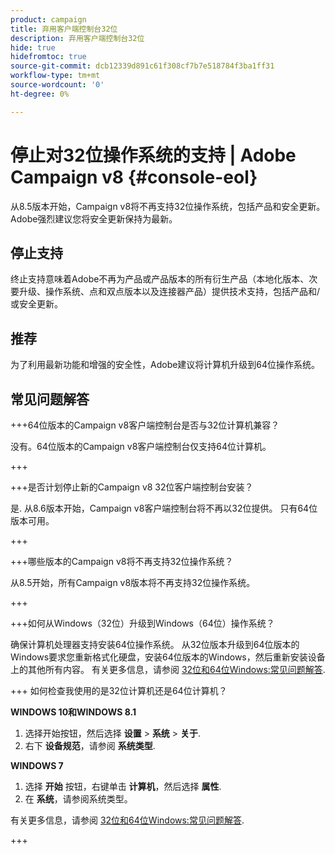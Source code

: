 ```yaml
---
product: campaign
title: 弃用客户端控制台32位
description: 弃用客户端控制台32位
hide: true
hidefromtoc: true
source-git-commit: dcb12339d891c61f308cf7b7e518784f3ba1ff31
workflow-type: tm+mt
source-wordcount: '0'
ht-degree: 0%

---
```


# 停止对32位操作系统的支持 | Adobe Campaign v8 {#console-eol}

<!--
The 32-bit version of Campaign v8 Client Console will be deprecated in 8.5 release. Starting 8.6, the Client Console will only be available in 64-bits.
-->

从8.5版本开始，Campaign v8将不再支持32位操作系统，包括产品和安全更新。 Adobe强烈建议您将安全更新保持为最新。

## 停止支持

终止支持意味着Adobe不再为产品或产品版本的所有衍生产品（本地化版本、次要升级、操作系统、点和双点版本以及连接器产品）提供技术支持，包括产品和/或安全更新。

## 推荐

为了利用最新功能和增强的安全性，Adobe建议将计算机升级到64位操作系统。

## 常见问题解答

+++64位版本的Campaign v8客户端控制台是否与32位计算机兼容？

没有。64位版本的Campaign v8客户端控制台仅支持64位计算机。

+++

+++是否计划停止新的Campaign v8 32位客户端控制台安装？

是. 从8.6版本开始，Campaign v8客户端控制台将不再以32位提供。 只有64位版本可用。

+++

+++哪些版本的Campaign v8将不再支持32位操作系统？

从8.5开始，所有Campaign v8版本将不再支持32位操作系统。

+++

+++如何从Windows（32位）升级到Windows（64位）操作系统？

确保计算机处理器支持安装64位操作系统。 从32位版本升级到64位版本的Windows要求您重新格式化硬盘，安装64位版本的Windows，然后重新安装设备上的其他所有内容。 有关更多信息，请参阅 [32位和64位Windows:常见问题解答](https://support.microsoft.com/en-us/windows/32-bit-and-64-bit-windows-frequently-asked-questions-c6ca9541-8dce-4d48-0415-94a3faa2e13d).

+++ 如何检查我使用的是32位计算机还是64位计算机？

**WINDOWS 10和WINDOWS 8.1**

1. 选择开始按钮，然后选择 **设置** > **系统** > **关于**.
1. 右下 **设备规范**，请参阅 **系统类型**.

**WINDOWS 7**
1. 选择 **开始** 按钮，右键单击 **计算机**，然后选择 **属性**.
1. 在 **系统**，请参阅系统类型。

有关更多信息，请参阅 [32位和64位Windows:常见问题解答](https://support.microsoft.com/en-us/windows/32-bit-and-64-bit-windows-frequently-asked-questions-c6ca9541-8dce-4d48-0415-94a3faa2e13d).

+++